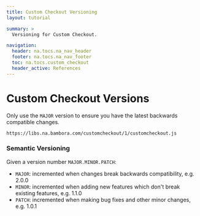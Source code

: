 ```yaml
---
title: Custom Checkout Versioning
layout: tutorial

summary: >
  Versioning for Custom Checkout.

navigation:
  header: na.tocs.na_nav_header
  footer: na.tocs.na_nav_footer
  toc: na.tocs.custom_checkout
  header_active: References
---
```


# Custom Checkout Versions
Only use the `MAJOR` version to ensure you have the latest backwards compatible changes.

`https://libs.na.bambora.com/customcheckout/1/customcheckout.js` 


### Semantic Versioning
Given a version number `MAJOR.MINOR.PATCH`:

- `MAJOR`: incremented when changes break backwards compatibility, e.g. 2.0.0
- `MINOR`: incremented when adding new features which don't break existing features, e.g. 1.1.0
- `PATCH`: incremented when making bug fixes and other minor changes, e.g. 1.0.1


